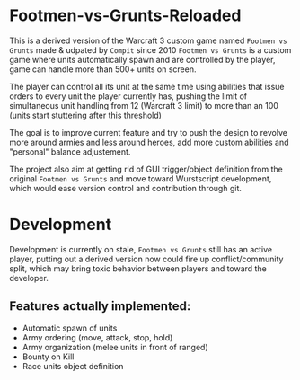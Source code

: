 # Footmen-vs-Grunts-Reloaded
This is a derived version of the Warcraft 3 custom game named `Footmen vs Grunts` made & udpated by `Compit` since 2010
`Footmen vs Grunts` is a custom game where units automatically spawn and are controlled by the player, game can handle more than 500+ units on screen.

The player can control all its unit at the same time using abilities that issue orders to every unit the player currently has, pushing the limit of simultaneous unit handling from 12 (Warcraft 3 limit) to more than an 100 (units start stuttering after this threshold)

The goal is to improve current feature and try to push the design to revolve more around armies and less around heroes, add more custom abilities and "personal" balance adjustement.

The project also aim at getting rid of GUI trigger/object definition from the original `Footmen vs Grunts` and move toward Wurstscript development, which would ease version control and contribution through git.


# Development
Development is currently on stale, `Footmen vs Grunts` still has an active player, putting out a derived version now could fire up conflict/community split, which may bring toxic behavior between players and toward the developer.

## Features actually implemented:
- Automatic spawn of units
- Army ordering (move, attack, stop, hold)
- Army organization (melee units in front of ranged)
- Bounty on Kill
- Race units object definition

